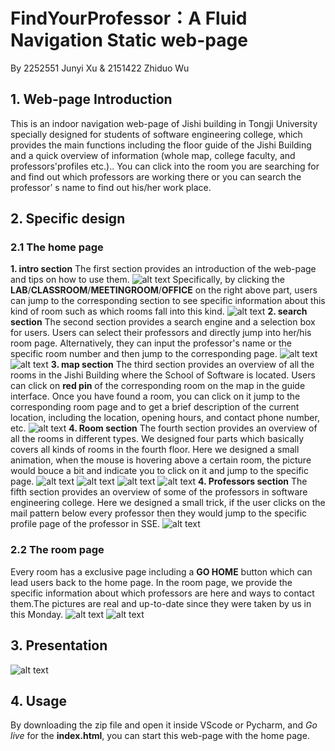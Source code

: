 # FindYourProfessor：A Fluid Navigation Static web-page
By 2252551 Junyi Xu & 2151422 Zhiduo Wu

## 1. Web-page Introduction
This is an indoor navigation web-page of Jishi building in Tongji University specially designed for students of software engineering college, which provides the main functions including the floor guide of the Jishi Building and a quick overview of information (whole map, college faculty, and professors'profiles etc.).. You can click into the room you are
				searching for and find out which professors are working there or you can search the professor’ s name to
				find out his/her work place.
## 2. Specific design
### 2.1 The home page
**1. intro section**
The first section provides an introduction of the web-page and tips on how to use them. 
![alt text](image.png)
Specifically, by clicking the **LAB**/**CLASSROOM**/**MEETINGROOM**/**OFFICE** on the right above part, users can jump to the corresponding section to see specific information about this kind of room such as which rooms fall into this kind.
![alt text](7a41daef59352c29e21399ee930d0ac.png)
**2. search section**
The second section provides a search engine and a selection box for users. Users can select their professors and directly jump into her/his room page. Alternatively, they can input the professor's name or the specific room number and then jump to the corresponding page.
![alt text](image-1.png)
![alt text](image-2.png)
**3. map section**
The third section provides an overview of all the rooms in the Jishi Building where the School of Software is located. Users can click on **red pin** of the corresponding room on the map in the guide interface. Once you have found a room, you can click on it jump to the corresponding room page and to get a brief description of the current location, including the location, opening hours, and contact phone number, etc. 
![alt text](image-3.png)
**4. Room section**
The fourth section provides an overview of all the rooms in different types. We designed four parts which basically covers all kinds of rooms in the fourth floor. Here we designed a small animation, when the mouse is hovering above a certain room, the picture would bouce a bit and indicate you to click on it and jump to the specific page. 
![alt text](image-4.png)
![alt text](image-5.png)
![alt text](image-6.png)
![alt text](image-7.png)
**4. Professors section**
The fifth section provides an overview of some of the professors in software engineering college. Here we designed a small trick, if the user clicks on the mail pattern below every professor then they would jump to the specific profile page of the professor in SSE.
![alt text](image-8.png)
### 2.2 The room page
Every room has a exclusive page including a **GO HOME** button which can lead users back to the home page. In the room page, we provide the specific information about which professors are here and ways to contact them.The pictures are real and up-to-date since they were taken by us in this Monday.
![alt text](image-9.png)
![alt text](image-10.png)
## 3. Presentation
![alt text](1.gif)
## 4. Usage
By downloading the zip file and open it inside VScode or Pycharm, and *Go live* for the **index.html**, you can start this web-page with the home page.